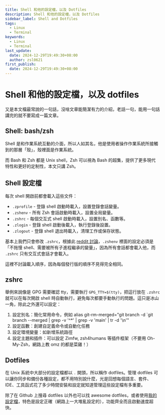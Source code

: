 ```yaml
---
title: Shell 和他的設定檔，以及 Dotfiles
description: Shell 和他的設定檔，以及 Dotfiles
sidebar_label: Shell and Dotfiles
tags:
  - Linux
  - Terminal
keywords:
  - Linux
  - Terminal
last_update:
  date: 2024-12-29T19:49:30+08:00
  author: zsl0621
first_publish:
  date: 2024-12-29T19:49:30+08:00
---
```


# Shell 和他的設定檔，以及 dotfiles

又是本文檔最常說的一句話，沒啥文章能簡潔有力的介紹，老話一句，能用一句話講完的就不要寫成一篇文章。

## Shell: bash/zsh

Shell 是和作業系統互動的介面，所以人如其名，他是使用者操作作業系統所接觸到的那層「殼」，殼裡面是作業系統。

而 Bash 和 Zsh 都是 Unix shell，Zsh 可以視為 Bash 的超集，提供了更多現代特性和更好的定制性，本文只講 Zsh。

## Shell 設定檔

每次 shell 開啟前都會載入這些文件：

- `.zprofile` - 登錄 shell 啟動時載入，設置登錄會話變量。
- `.zshenv` - 所有 Zsh 會話啟動時載入，設置全局變量。
- `.zshrc` - 每個交互式 shell 啟動時載入，設置別名、函數等。
- `.zlogin` - 登錄 shell 啟動後載入，執行登錄後設置。
- `.zlogout` - 登錄 shell 退出時載入，清理工作或保存狀態。

基本上我們只會修改 `.zshrc`，根據此 [reddit 討論](https://www.reddit.com/r/zsh/comments/kwmrf4/help_me_understand_best_practices_re/)，`.zshenv` 裡面的設定必須是「不拖慢 shell、需要被所有子進程繼承的變量」，因為所有會話都會載入他，而 `.zshrc` 只有交互式會話才會載入。

這裡不討論載入順序，因為每個發行版的順序不見得完全相同。

## zshrc

舉例來說像是 GPG 需要確認 tty，需要執行 `GPG_TTY=$(tty)`，把這行放在 `.zshrc` 就可以在每次開啟 shell 時自動執行，避免每次都要手動執行的問題。這只是冰山一角，除此之外還可以設定：

1. 設定別名：簡化常用命令，例如 alias git-rm-merged="git branch -d `git branch --merged | grep -v '^*' | grep -v 'main' | tr -d '\n'"
2. 設定函數：創建自定義命令或自動化任務
3. 設定環境變量：如新增系統路徑
4. 設定主題和插件：可以設定 Zimfw, zsh4humans 等插件框架（不要用 Oh-My-Zsh，網路上教 omz 的都是菜雞！）

## Dotfiles

在 Unix 系統中大部分的設定檔都以 `.` 開頭，所以稱作 dotfiles。管理 dotfiles 可以讓你同步和備份各種設定，都不用特別說什麼，光是回想每個語言、套件、IDE、工具函式花了多少時間安裝和設定就知道管理這些設定檔有多重要。

除了在 Github 上搜尋 dotfiles 以外也可以找 awesome dotfiles，或者使用[我的設定檔](./fastest-zsh-dotfile)，特色是設定正確（網路上一大堆亂設定的），功能齊全而且啟動速度超快。
